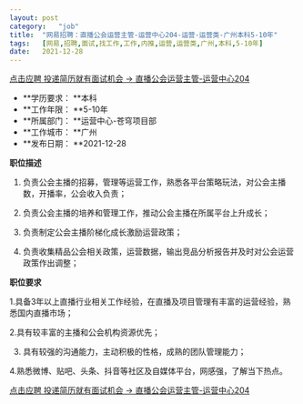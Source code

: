 ```yaml
---
layout:	post
category:	"job"
title:	"网易招聘：直播公会运营主管-运营中心204-运营-运营类-广州本科5-10年"
tags:	[网易,招聘,面试,找工作,工作,内推,运营,运营类,广州,本科,5-10年]
date:	2021-12-28
---
```


[点击应聘 投递简历就有面试机会 ->  直播公会运营主管-运营中心204](http://mobile.bole.netease.com/bole/boleDetail?id=34106&employeeId=346f03c3cda5f04c&key=all)



- **学历要求： **本科
- **工作年限： **5-10年
- **所属部门： **运营中心-苍穹项目部
- **工作城市： **广州
- **发布日期： **2021-12-28



**职位描述**

1. 负责公会主播的招募，管理等运营工作，熟悉各平台策略玩法，对公会主播数，开播率，公会收入负责；

2. 负责公会主播的培养和管理工作，推动公会主播在所属平台上升成长；

3. 负责制定公会主播阶梯化成长激励运营政策；

4. 负责收集精品公会相关政策，运营数据，输出竞品分析报告并及时对公会运营政策作出调整；



**职位要求**

1.具备3年以上直播行业相关工作经验，在直播及项目管理有丰富的运营经验，熟悉国内直播市场；

2.具有较丰富的主播和公会机构资源优先；

3. 具有较强的沟通能力，主动积极的性格，成熟的团队管理能力；

4.熟悉微博、贴吧、头条、抖音等社区及自媒体平台，网感强，了解当下热点。



[点击应聘 投递简历就有面试机会 ->  直播公会运营主管-运营中心204](http://mobile.bole.netease.com/bole/boleDetail?id=34106&employeeId=346f03c3cda5f04c&key=all)